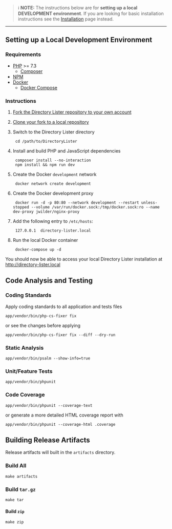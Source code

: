 > ℹ️ **NOTE:** The instructions below are for **setting up a local DEVELOPMENT environment**. If you are looking for basic installation instructions see the [Installation](https://github.com/DirectoryLister/DirectoryLister/wiki/Installation) page instead.
---

Setting up a Local Development Environment
------------------------------------------

### Requirements

  - [PHP](https://php.net) >= 7.3
    - [Composer](https://getcomposer.org)
  - [NPM](https://www.npmjs.com)
  - [Docker](https://www.docker.com)
    - [Docker Compose](https://docs.docker.com/compose/)

### Instructions

  1. [Fork the Directory Lister repository to your own account](https://github.com/DirectoryLister/DirectoryLister/fork)

  2. [Clone your fork to a local repository](https://help.github.com/en/github/creating-cloning-and-archiving-repositories/cloning-a-repository)

  3. Switch to the Directory Lister directory

          cd /path/to/DirectoryLister

  4. Install and build PHP and JavaScript dependencies

          composer install --no-interaction
          npm install && npm run dev

  5. Create the Docker `development` network

          docker network create development

  6. Create the Docker development proxy

          docker run -d -p 80:80 --network development --restart unless-stopped --volume /var/run/docker.sock:/tmp/docker.sock:ro --name dev-proxy jwilder/nginx-proxy

  7. Add the following entry to `/etc/hosts`:

          127.0.0.1  directory-lister.local

  8. Run the local Docker container

          docker-compose up -d

You should now be able to access your local Directory Lister installation at <http://directory-lister.local>

Code Analysis and Testing
-------------------------

### Coding Standards

Apply coding standards to all application and tests files

    app/vendor/bin/php-cs-fixer fix

or see the changes before applying

    app/vendor/bin/php-cs-fixer fix --diff --dry-run

### Static Analysis

    app/vendor/bin/psalm --show-info=true

### Unit/Feature Tests

    app/vendor/bin/phpunit

### Code Coverage

    app/vendor/bin/phpunit --coverage-text

or generate a more detailed HTML coverage report with

    app/vendor/bin/phpunit --coverage-html .coverage

Building Release Artifacts
--------------------------

Release artifacts will built in the `artifacts` directory.

### Build All

    make artifacts

### Build `tar.gz`

    make tar

#### Build `zip`

    make zip
